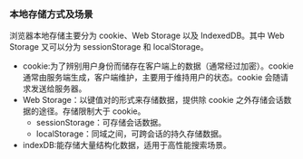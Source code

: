 ### 本地存储方式及场景

浏览器本地存储主要分为 cookie、Web Storage 以及 IndexedDB。其中 Web Storage 又可以分为 sessionStorage 和 localStorage。

- cookie:为了辨别用户身份而储存在客户端上的数据（通常经过加密）。cookie 通常由服务端生成，客户端维护，主要用于维持用户的状态。cookie 会随请求发送给服务器。
- Web Storage：以键值对的形式来存储数据，提供除 cookie 之外存储会话数据的途径。存储限制大于 cookie。
  - sessionStorage：可存储会话数据。
  - localStorage：同域之间，可跨会话的持久存储数据。
- indexDB:能存储大量结构化数据，适用于高性能搜索场景。
